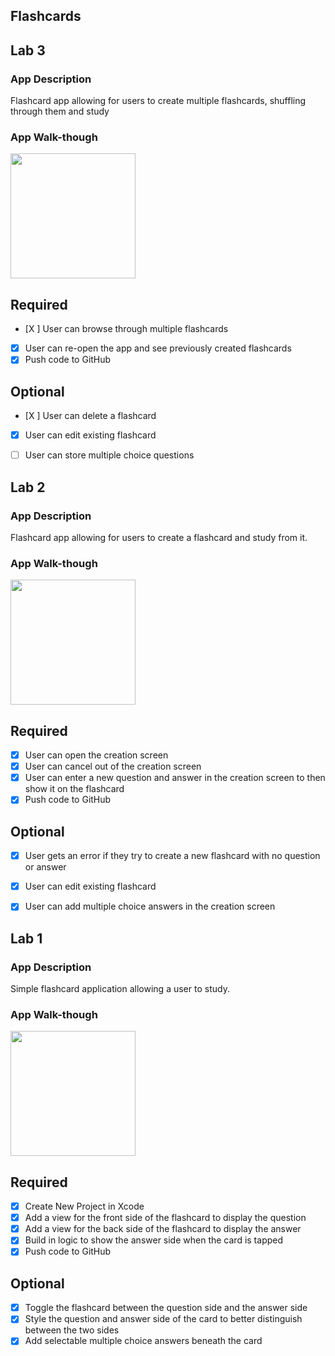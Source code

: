 ## Flashcards

## Lab 3

### App Description
Flashcard app allowing for users to create multiple flashcards, shuffling through them and study

### App Walk-though
<img src="https://media.giphy.com/media/iDJpTDkRkzbLfq8NOv/giphy.gif" width=200><br>

## Required
- [X ] User can browse through multiple flashcards
- [X] User can re-open the app and see previously created flashcards
- [X] Push code to GitHub
## Optional
- [X ] User can delete a flashcard
- [X] User can edit existing flashcard
- [ ] User can store multiple choice questions


## Lab 2

### App Description
Flashcard app allowing for users to create a flashcard and study from it.

### App Walk-though
<img src="https://media.giphy.com/media/5e1ShOtjC16nlRiBzy/giphy.gif" width=200><br>

## Required
- [X] User can open the creation screen
- [X] User can cancel out of the creation screen
- [X] User can enter a new question and answer in the creation screen to then show it on the flashcard
- [X] Push code to GitHub
## Optional
- [X] User gets an error if they try to create a new flashcard with no question or answer
- [X] User can edit existing flashcard
- [X] User can add multiple choice answers in the creation screen


## Lab 1

### App Description
Simple flashcard application allowing a user to study.

### App Walk-though
<img src="https://media.giphy.com/media/e7OsWzCCPsRYvmKMB6/giphy.gif" width=200><br>

## Required
- [X] Create New Project in Xcode
- [X] Add a view for the front side of the flashcard to display the question
- [X] Add a view for the back side of the flashcard to display the answer
- [X] Build in logic to show the answer side when the card is tapped
- [X] Push code to GitHub
## Optional
- [X] Toggle the flashcard between the question side and the answer side
- [X] Style the question and answer side of the card to better distinguish between the two sides
- [X] Add selectable multiple choice answers beneath the card
